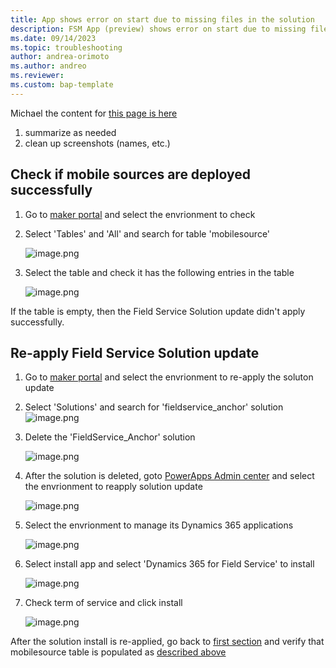 ```yaml
---
title: App shows error on start due to missing files in the solution
description: FSM App (preview) shows error on start due to missing files in the solution
ms.date: 09/14/2023
ms.topic: troubleshooting
author: andrea-orimoto
ms.author: andreo
ms.reviewer: 
ms.custom: bap-template
---
```


Michael the content for [this page is here](https://dynamicscrm.visualstudio.com/OneCRM/_wiki/wikis/FieldService.NativeExperience/64652/Native-UI-boot-error)

1. summarize as needed
2. clean up screenshots (names, etc.)

## Check if mobile sources are deployed successfully

1. Go to [maker portal](https://make.powerapps.com/) and select the envrionment to check
1. Select 'Tables' and 'All' and search for table 'mobilesource'

   ![image.png](/.attachments/image-8193bd40-105a-48a8-b381-df70993b2434.png)
1. Select the table and check it has the following entries in the table

   ![image.png](/.attachments/image-6f0f83d3-2605-4bad-bd09-f32d595f520f.png)

If the table is empty, then the Field Service Solution update didn't apply successfully. 

## Re-apply Field Service Solution update

1. Go to [maker portal](https://make.powerapps.com/) and select the envrionment to re-apply the soluton update
1. Select 'Solutions' and search for 'fieldservice_anchor' solution
   ![image.png](/.attachments/image-aeaf4359-2d81-4397-b5f5-821e8d43a501.png)

1. Delete the 'FieldService_Anchor' solution

   ![image.png](/.attachments/image-0400cd59-bdae-4e1f-99ce-71d8468cec23.png)

1. After the solution is deleted, goto [PowerApps Admin center](https://admin.powerplatform.microsoft.com/environments) and select the envrionment to reapply solution update

   ![image.png](/.attachments/image-62247103-4536-4dbd-9205-572459918128.png)

1. Select the envrionment to manage its Dynamics 365 applications

   ![image.png](/.attachments/image-d74cff77-871a-4816-8c26-68e0dd5103d4.png)

1. Select install app and select 'Dynamics 365 for Field Service' to install

   ![image.png](/.attachments/image-23eed6ea-e0f4-45b0-8255-42a2d73e9d61.png)

1. Check term of service and click install

   ![image.png](/.attachments/image-81e820be-aef3-4701-afe3-05c96fc12eba.png)

After the solution install is re-applied, go back to [first section](https://make.powerapps.com/) and verify that mobilesource table is populated as [described above](#check-if-mobile-sources-are-deployed-successfully)
